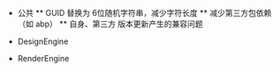 * 公共
** GUID 替换为 6位随机字符串，减少字符长度
** 减少第三方包依赖（如 abp）
** 自身、第三方 版本更新产生的兼容问题

* DesignEngine


* RenderEngine

